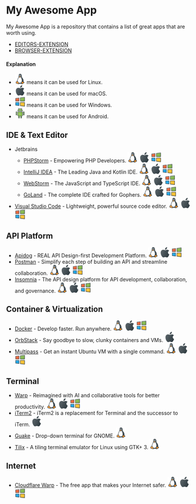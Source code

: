 # My Awesome App

My Awesome App is a repository that contains a list of great apps that are worth using.

- [EDITORS-EXTENSION](EDITORS-EXTENSION.md)
- [BROWSER-EXTENSION](BROWSER-EXTENSION.md)

#### Explanation

- ![Linux] means it can be used for Linux.
- ![MacOS] means it can be used for macOS.
- ![Windows] means it can be used for Windows.
- ![Android] means it can be used for Android.

## IDE & Text Editor

- Jetbrains
    - [PHPStorm](https://www.jetbrains.com/phpstorm/) - Empowering PHP Developers. ![Linux] ![MacOS] ![Windows]
    - [IntelliJ IDEA](https://www.jetbrains.com/idea/) - The Leading Java and Kotlin IDE. ![Linux] ![MacOS] ![Windows]
    - [WebStorm](https://www.jetbrains.com/webstorm/) - The JavaScript and TypeScript IDE. ![Linux] ![MacOS] ![Windows]
    - [GoLand](https://www.jetbrains.com/go/) - The complete IDE crafted for Gophers. ![Linux] ![MacOS] ![Windows]
- [Visual Studio Code](https://code.visualstudio.com/) - Lightweight, powerful source code editor. ![Linux] ![MacOS] ![Windows]

## API Platform

- [Apidog](https://apidog.com/) - REAL API Design-first Development Platform. ![Linux] ![MacOS] ![Windows]
- [Postman](https://www.postman.com/) - Simplify each step of building an API and streamline collaboration. ![Linux] ![MacOS] ![Windows]
- [Insomnia](https://insomnia.rest/) - The API design platform for API development, collaboration, and governance. ![Linux] ![MacOS] ![Windows]

## Container & Virtualization

- [Docker](https://www.docker.com/) - Develop faster. Run anywhere. ![Linux] ![MacOS] ![Windows]
- [OrbStack](https://orbstack.dev/) - Say goodbye to slow, clunky containers and VMs. ![MacOS]
- [Multipass](https://canonical.com/multipass) - Get an instant Ubuntu VM with a single command. ![Linux] ![MacOS] ![Windows]

## Terminal

- [Warp](https://www.warp.dev/) - Reimagined with AI and collaborative tools for better productivity. ![Linux] ![MacOS] ![Windows]
- [iTerm2](https://www.iterm2.com/) - iTerm2 is a replacement for Terminal and the successor to iTerm. ![MacOS]
- [Guake](https://github.com/Guake/guake) - Drop-down terminal for GNOME. ![Linux]
- [Tilix](https://github.com/gnunn1/tilix) - A tiling terminal emulator for Linux using GTK+ 3. ![Linux]

## Internet

- [Cloudflare Warp](https://1.1.1.1/) - The free app that makes your Internet safer. ![Linux] ![MacOS] ![Windows]

[Linux]: assets/linux.svg

[MacOS]: assets/macos.svg

[Windows]: assets/windows.svg

[Android]: assets/android.svg